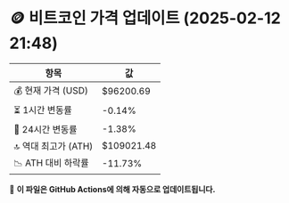 # 🪙 비트코인 가격 업데이트 (2025-02-12 21:48)

| 항목                | 값 |
|--------------------|----------------|
| 💰 현재 가격 (USD) | $96200.69 |
| ⏳ 1시간 변동률    | -0.14% |
| 📆 24시간 변동률   | -1.38% |
| 🔝 역대 최고가 (ATH) | $109021.48 |
| 📉 ATH 대비 하락률 | -11.73% |

🔄 **이 파일은 GitHub Actions에 의해 자동으로 업데이트됩니다.**
